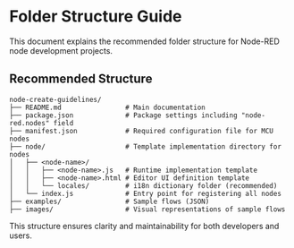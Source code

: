 # Folder Structure Guide

This document explains the recommended folder structure for Node-RED node development projects.

## Recommended Structure

```
node-create-guidelines/  
├── README.md                # Main documentation  
├── package.json             # Package settings including "node-red.nodes" field  
├── manifest.json            # Required configuration file for MCU nodes  
├── node/                    # Template implementation directory for nodes  
│   ├── <node-name>/         
│   │   ├── <node-name>.js   # Runtime implementation template  
│   │   ├── <node-name>.html # Editor UI definition template  
│   │   └── locales/         # i18n dictionary folder (recommended)  
│   └── index.js             # Entry point for registering all nodes  
├── examples/                # Sample flows (JSON)  
├── images/                  # Visual representations of sample flows  
```

This structure ensures clarity and maintainability for both developers and users.
